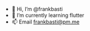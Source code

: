 - 👋 Hi, I’m @frankbasti
- 🌱 I’m currently learning flutter
- 📫 Email frankbasti@pm.me

<!---
frankbasti/frankbasti is a ✨ special ✨ repository because its `README.md` (this file) appears on your GitHub profile.
You can click the Preview link to take a look at your changes.
--->
